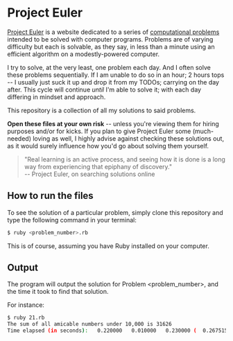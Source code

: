 # Project Euler

[Project Euler](https://projecteuler.net/ "Project Euler's website") is a website dedicated to a series of [computational problems](https://projecteuler.net/archives) intended to be solved with computer programs.
Problems are of varying difficulty but each is solvable, as they say,
in less than a minute using an efficient algorithm on a modestly-powered computer.

I try to solve, at the very least, one problem each day. And I often solve these problems sequentially.
If I am unable to do so in an hour; 2 hours tops -- I usually just suck it up and drop it from my TODOs;
carrying on the day after. This cycle will continue *until* I'm able to solve it; with each day differing in mindset
and approach.

This repository is a collection of all my solutions to said problems.

**Open these files at your own risk** -- unless you're viewing them for hiring purposes and/or for kicks.
If you plan to give Project Euler some (much-needed) loving as well, I highly advise against checking these solutions out,
as it would surely influence how you'd go about solving them yourself.

> "Real learning is an active process, and seeing how it is done is a long way from experiencing that epiphany of discovery." <br/>
> -- Project Euler, on searching solutions online

## How to run the files

To see the solution of a particular problem, simply clone this repository
and type the following command in your terminal:

```sh
$ ruby <problem_number>.rb
```

This is of course, assuming you have Ruby installed on your computer.

## Output

The program will output the solution for Problem <problem_number>,
and the time it took to find  that solution.

For instance:

```sh
$ ruby 21.rb
The sum of all amicable numbers under 10,000 is 31626
Time elapsed (in seconds):   0.220000   0.010000   0.230000 (  0.267515)
```
